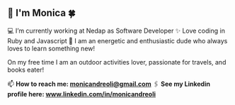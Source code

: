 ## 👋 I'm Monica 🍀 

💻 I’m currently working at Nedap as Software Developer
✨ Love coding in Ruby and Javascript
🦄 I am an energetic and enthusiastic dude who always loves to learn something new!

On my free time I am an outdoor activities lover, passionate for travels, and books eater!

📫 **How to reach me: monicandreoli@gmail.com** 
🖇 **See my Linkedin profile here: www.linkedin.com/in/monicandreoli**
